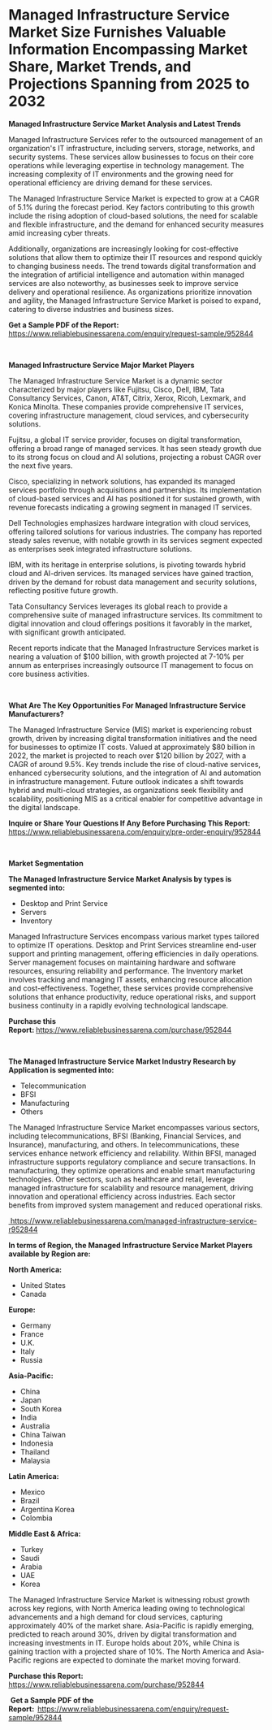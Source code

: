 <p><h1>Managed Infrastructure Service Market Size Furnishes Valuable Information Encompassing Market Share, Market Trends, and Projections Spanning from 2025 to 2032</h1></p><p><strong>Managed Infrastructure Service Market Analysis and Latest Trends</strong></p>
<p><p>Managed Infrastructure Services refer to the outsourced management of an organization's IT infrastructure, including servers, storage, networks, and security systems. These services allow businesses to focus on their core operations while leveraging expertise in technology management. The increasing complexity of IT environments and the growing need for operational efficiency are driving demand for these services.</p><p>The Managed Infrastructure Service Market is expected to grow at a CAGR of 5.1% during the forecast period. Key factors contributing to this growth include the rising adoption of cloud-based solutions, the need for scalable and flexible infrastructure, and the demand for enhanced security measures amid increasing cyber threats. </p><p>Additionally, organizations are increasingly looking for cost-effective solutions that allow them to optimize their IT resources and respond quickly to changing business needs. The trend towards digital transformation and the integration of artificial intelligence and automation within managed services are also noteworthy, as businesses seek to improve service delivery and operational resilience. As organizations prioritize innovation and agility, the Managed Infrastructure Service Market is poised to expand, catering to diverse industries and business sizes.</p></p>
<p><strong>Get a Sample PDF of the Report:&nbsp;</strong> <a href="https://www.reliablebusinessarena.com/enquiry/request-sample/952844?utm_campaign=1891&utm_medium=2&utm_source=Github&utm_content=ia&utm_term=18042025&utm_id=managed-infrastructure-service">https://www.reliablebusinessarena.com/enquiry/request-sample/952844</a></p>
<p>&nbsp;</p>
<p><strong>Managed Infrastructure Service Major Market Players</strong></p>
<p><p>The Managed Infrastructure Service Market is a dynamic sector characterized by major players like Fujitsu, Cisco, Dell, IBM, Tata Consultancy Services, Canon, AT&T, Citrix, Xerox, Ricoh, Lexmark, and Konica Minolta. These companies provide comprehensive IT services, covering infrastructure management, cloud services, and cybersecurity solutions.</p><p>Fujitsu, a global IT service provider, focuses on digital transformation, offering a broad range of managed services. It has seen steady growth due to its strong focus on cloud and AI solutions, projecting a robust CAGR over the next five years.</p><p>Cisco, specializing in network solutions, has expanded its managed services portfolio through acquisitions and partnerships. Its implementation of cloud-based services and AI has positioned it for sustained growth, with revenue forecasts indicating a growing segment in managed IT services.</p><p>Dell Technologies emphasizes hardware integration with cloud services, offering tailored solutions for various industries. The company has reported steady sales revenue, with notable growth in its services segment expected as enterprises seek integrated infrastructure solutions.</p><p>IBM, with its heritage in enterprise solutions, is pivoting towards hybrid cloud and AI-driven services. Its managed services have gained traction, driven by the demand for robust data management and security solutions, reflecting positive future growth.</p><p>Tata Consultancy Services leverages its global reach to provide a comprehensive suite of managed infrastructure services. Its commitment to digital innovation and cloud offerings positions it favorably in the market, with significant growth anticipated.</p><p>Recent reports indicate that the Managed Infrastructure Services market is nearing a valuation of $100 billion, with growth projected at 7-10% per annum as enterprises increasingly outsource IT management to focus on core business activities.</p></p>
<p>&nbsp;</p>
<p><strong>What Are The Key Opportunities For Managed Infrastructure Service Manufacturers?</strong></p>
<p><p>The Managed Infrastructure Service (MIS) market is experiencing robust growth, driven by increasing digital transformation initiatives and the need for businesses to optimize IT costs. Valued at approximately $80 billion in 2022, the market is projected to reach over $120 billion by 2027, with a CAGR of around 9.5%. Key trends include the rise of cloud-native services, enhanced cybersecurity solutions, and the integration of AI and automation in infrastructure management. Future outlook indicates a shift towards hybrid and multi-cloud strategies, as organizations seek flexibility and scalability, positioning MIS as a critical enabler for competitive advantage in the digital landscape.</p></p>
<p><strong>Inquire or Share Your Questions If Any Before Purchasing This Report:</strong> <a href="https://www.reliablebusinessarena.com/enquiry/pre-order-enquiry/952844?utm_campaign=1891&utm_medium=2&utm_source=Github&utm_content=ia&utm_term=18042025&utm_id=managed-infrastructure-service">https://www.reliablebusinessarena.com/enquiry/pre-order-enquiry/952844</a></p>
<p>&nbsp;</p>
<p><strong>Market Segmentation</strong></p>
<p><strong>The Managed Infrastructure Service Market Analysis by types is segmented into:</strong></p>
<p><ul><li>Desktop and Print Service</li><li>Servers</li><li>Inventory</li></ul></p>
<p><p>Managed Infrastructure Services encompass various market types tailored to optimize IT operations. Desktop and Print Services streamline end-user support and printing management, offering efficiencies in daily operations. Server management focuses on maintaining hardware and software resources, ensuring reliability and performance. The Inventory market involves tracking and managing IT assets, enhancing resource allocation and cost-effectiveness. Together, these services provide comprehensive solutions that enhance productivity, reduce operational risks, and support business continuity in a rapidly evolving technological landscape.</p></p>
<p><strong>Purchase this Report:&nbsp;</strong><a href="https://www.reliablebusinessarena.com/purchase/952844?utm_campaign=1891&utm_medium=2&utm_source=Github&utm_content=ia&utm_term=18042025&utm_id=managed-infrastructure-service">https://www.reliablebusinessarena.com/purchase/952844</a></p>
<p>&nbsp;</p>
<p><strong>The Managed Infrastructure Service Market Industry Research by Application is segmented into:</strong></p>
<p><ul><li>Telecommunication</li><li>BFSI</li><li>Manufacturing</li><li>Others</li></ul></p>
<p><p>The Managed Infrastructure Service Market encompasses various sectors, including telecommunications, BFSI (Banking, Financial Services, and Insurance), manufacturing, and others. In telecommunications, these services enhance network efficiency and reliability. Within BFSI, managed infrastructure supports regulatory compliance and secure transactions. In manufacturing, they optimize operations and enable smart manufacturing technologies. Other sectors, such as healthcare and retail, leverage managed infrastructure for scalability and resource management, driving innovation and operational efficiency across industries. Each sector benefits from improved system management and reduced operational risks.</p></p>
<p><a href="https://www.reliablebusinessarena.com/managed-infrastructure-service-r952844?utm_campaign=1891&utm_medium=2&utm_source=Github&utm_content=ia&utm_term=18042025&utm_id=managed-infrastructure-service">&nbsp;https://www.reliablebusinessarena.com/managed-infrastructure-service-r952844</a></p>
<p><strong>In terms of Region, the Managed Infrastructure Service Market Players available by Region are:</strong></p>
<p>
    <p> <strong> North America: </strong>
        <ul>
            <li>United States</li>
            <li>Canada</li>
        </ul>
        </p> 
    <p> <strong> Europe: </strong>
        <ul>
            <li>Germany</li>
            <li>France</li>
            <li>U.K.</li>
            <li>Italy</li>
            <li>Russia</li>
        </ul>
        </p> 
    <p> <strong> Asia-Pacific: </strong>
        <ul>
            <li>China</li>
            <li>Japan</li>
            <li>South Korea</li>
            <li>India</li>
            <li>Australia</li>
            <li>China Taiwan</li>
            <li>Indonesia</li>
            <li>Thailand</li>
            <li>Malaysia</li>
        </ul>
        </p> 
    <p> <strong> Latin America: </strong>
        <ul>
            <li>Mexico</li>
            <li>Brazil</li>
            <li>Argentina Korea</li>
            <li>Colombia</li>
        </ul>
        </p> 
    <p> <strong> Middle East & Africa: </strong>
        <ul>
            <li>Turkey</li>
            <li>Saudi</li>
            <li>Arabia</li>
            <li>UAE</li>
            <li>Korea</li>
        </ul>
    </p>
    </p>
<p><p>The Managed Infrastructure Service Market is witnessing robust growth across key regions, with North America leading owing to technological advancements and a high demand for cloud services, capturing approximately 40% of the market share. Asia-Pacific is rapidly emerging, predicted to reach around 30%, driven by digital transformation and increasing investments in IT. Europe holds about 20%, while China is gaining traction with a projected share of 10%. The North America and Asia-Pacific regions are expected to dominate the market moving forward.</p></p>
<p><strong>Purchase this Report: </strong><a href="https://www.reliablebusinessarena.com/purchase/952844?utm_campaign=1891&utm_medium=2&utm_source=Github&utm_content=ia&utm_term=18042025&utm_id=managed-infrastructure-service">https://www.reliablebusinessarena.com/purchase/952844</a></p>
<p>&nbsp;<strong>Get a Sample PDF of the Report:&nbsp;&nbsp;</strong><a href="https://www.reliablebusinessarena.com/enquiry/request-sample/952844?utm_campaign=1891&utm_medium=2&utm_source=Github&utm_content=ia&utm_term=18042025&utm_id=managed-infrastructure-service">https://www.reliablebusinessarena.com/enquiry/request-sample/952844</a></p>
<p><strong></strong></p>
<p><p></p><p></p><p></p></p>